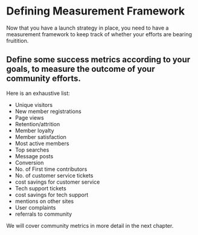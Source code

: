 # Defining Measurement Framework

Now that you have a launch strategy in place, you need to have a measurement framework to keep track of whether your efforts are bearing fruitition.

## Define some success metrics according to your goals, to measure the outcome of your community efforts.

Here is an exhaustive list:

* Unique visitors
* New member registrations
* Page views
* Retention/attrition
* Member loyalty
* Member satisfaction
* Most active members
* Top searches
* Message posts
* Conversion
* No. of First time contributors
* No. of customer service tickets
* cost savings for customer service
* Tech support tickets
* cost savings for tech support
* mentions on other sites
* User complaints
* referrals to community



We will cover community metrics in more detail in the next chapter.



